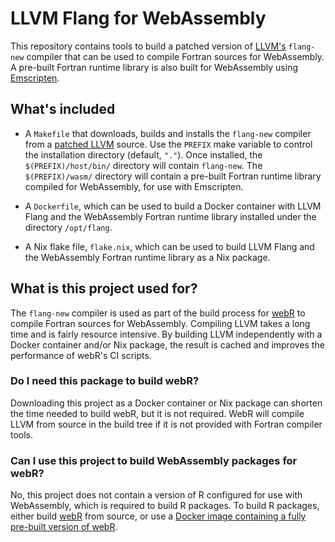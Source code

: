 # LLVM Flang for WebAssembly

This repository contains tools to build a patched version of [LLVM's](https://llvm.org) `flang-new` compiler that can be used to compile Fortran sources for WebAssembly. A pre-built Fortran runtime library is also built for WebAssembly using [Emscripten](https://emscripten.org).

## What's included

* A `Makefile` that downloads, builds and installs the `flang-new` compiler from a [patched LLVM](https://github.com/r-wasm/llvm-project) source. Use the `PREFIX` make variable to control the installation directory (default, `"."`). Once installed, the `$(PREFIX)/host/bin/` directory will contain `flang-new`. The `$(PREFIX)/wasm/` directory will contain a pre-built Fortran runtime library compiled for WebAssembly, for use with Emscripten.

* A `Dockerfile`, which can be used to build a Docker container with LLVM Flang and the WebAssembly Fortran runtime library installed under the directory `/opt/flang`.

* A Nix flake file, `flake.nix`, which can be used to build LLVM Flang and the WebAssembly Fortran runtime library as a Nix package.

## What is this project used for?

The `flang-new` compiler is used as part of the build process for [webR](https://webr.r-wasm.org) to compile Fortran sources for WebAssembly. Compiling LLVM takes a long time and is fairly resource intensive. By building LLVM independently with a Docker container and/or Nix package, the result is cached and improves the performance of webR's CI scripts.

### Do I need this package to build webR?

Downloading this project as a Docker container or Nix package can shorten the time needed to build webR, but it is not required. WebR will compile LLVM from source in the build tree if it is not provided with Fortran compiler tools.

### Can I use this project to build WebAssembly packages for webR?

No, this project does not contain a version of R configured for use with WebAssembly, which is required to build R packages. To build R packages, either build [webR](https://github.com/r-wasm/webr) from source, or use a [Docker image containing a fully pre-built version of webR](https://github.com/r-wasm/webr#building-with-docker).
